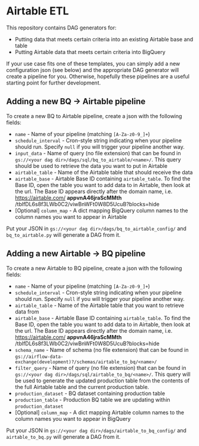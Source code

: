 # Airtable ETL

This repository contains DAG generators for:

* Putting data that meets certain criteria into an existing Airtable base and table
* Putting Airtable data that meets certain criteria into BigQuery

If your use case fits one of these templates, you can simply add a new configuration json (see below) and
the appropriate DAG generator will create a pipeline for you. Otherwise, hopefully these pipelines are a
useful starting point for further development.

## Adding a new BQ -> Airtable pipeline

To create a new BQ to Airtable pipeline, create a json with the following fields:

* `name` - Name of your pipeline (matching `[A-Za-z0-9_]+`)
* `schedule_interval` - Cron-style string indicating when your pipeline should run. Specify `null` if you will trigger
your pipeline another way.
* `input_data` - Name of query (no file extension) that can be found in `gs://<your dag dir>/dags/sql/bq_to_airtable/<name>/`.
This query should be used to retrieve the data you want to put in Airtable
* `airtable_table` - Name of the Airtable table that should receive the data
* `airtable_base` - Airtable Base ID containing `airtable_table`. To find the Base ID, open the table you want to
add data to in Airtable, then look at the url. The Base ID appears directly after the domain name, i.e. https://airtable.com/ **appvnA46jraScMMth** /tblfDL6s8f3LWb0C2/viwBnWFt0W8D5UcuB?blocks=hide
* [Optional] `column_map` - A dict mapping BigQuery column names to the column names you want to appear in Airtable

Put your JSON in `gs://<your dag dir>/dags/bq_to_airtable_config/` and `bq_to_airtable.py` will generate a DAG from it.

## Adding a new Airtable -> BQ pipeline

To create a new Airtable to BQ pipeline, create a json with the following fields:

* `name` - Name of your pipeline (matching `[A-Za-z0-9_]+`)
* `schedule_interval` - Cron-style string indicating when your pipeline should run. Specify `null` if you will trigger
your pipeline another way.
* `airtable_table` - Name of the Airtable table that you want to retrieve data from
* `airtable_base` - Airtable Base ID containing `airtable_table`. To find the Base ID, open the table you want to
add data to in Airtable, then look at the url. The Base ID appears directly after the domain name, i.e. https://airtable.com/ **appvnA46jraScMMth** /tblfDL6s8f3LWb0C2/viwBnWFt0W8D5UcuB?blocks=hide
* `schema_name` - Name of schema (no file extension) that can be found in `gs://airflow-data-exchange(development)?/schemas/airtable_to_bq/<name>/`
* `filter_query` - Name of query (no file extension) that can be found in `gs://<your dag dir>/dags/sql/airtable_to_bq/<name>/`.
This query will be used to generate the updated production table from the contents of the full Airtable table and the
current production table.
* `production_dataset` - BQ dataset containing production table
* `production_table` - Production BQ table we are updating within `production_dataset`
* [Optional] `column_map` - A dict mapping Airtable column names to the column names you want to appear in BigQuery

Put your JSON in `gs://<your dag dir>/dags/airtable_to_bq_config/` and `airtable_to_bq.py` will generate a DAG from it.

